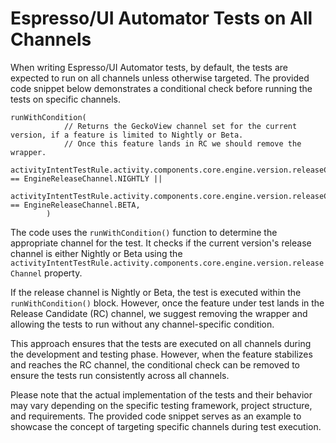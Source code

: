 # Espresso/UI Automator Tests on All Channels

When writing Espresso/UI Automator tests, by default, the tests are expected to run on all channels unless otherwise targeted. The provided code snippet below demonstrates a conditional check before running the tests on specific channels.

```
runWithCondition(
            // Returns the GeckoView channel set for the current version, if a feature is limited to Nightly or Beta.
            // Once this feature lands in RC we should remove the wrapper.
            activityIntentTestRule.activity.components.core.engine.version.releaseChannel == EngineReleaseChannel.NIGHTLY ||
                activityIntentTestRule.activity.components.core.engine.version.releaseChannel == EngineReleaseChannel.BETA,
        )
```
The code uses the `runWithCondition()` function to determine the appropriate channel for the test. It checks if the current version's release channel is either Nightly or Beta using the `activityIntentTestRule.activity.components.core.engine.version.releaseChannel` property.

If the release channel is Nightly or Beta, the test is executed within the `runWithCondition()` block. However, once the feature under test lands in the Release Candidate (RC) channel, we suggest removing the wrapper and allowing the tests to run without any channel-specific condition.

This approach ensures that the tests are executed on all channels during the development and testing phase. However, when the feature stabilizes and reaches the RC channel, the conditional check can be removed to ensure the tests run consistently across all channels.

Please note that the actual implementation of the tests and their behavior may vary depending on the specific testing framework, project structure, and requirements. The provided code snippet serves as an example to showcase the concept of targeting specific channels during test execution.
